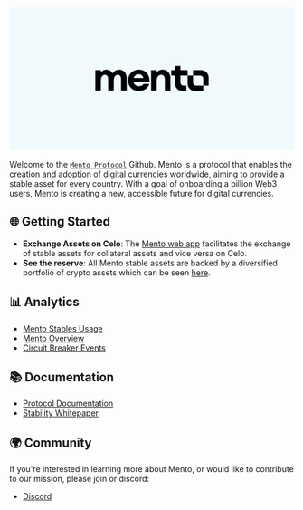 ![Mento](../img/Mento-banner.png)

Welcome to the [`Mento Protocol`](https://mento.org/) Github. Mento is a protocol that enables the creation and adoption of digital currencies worldwide, aiming to provide a stable asset for every country. With a goal of onboarding a billion Web3 users, Mento is creating a new, accessible future for digital currencies.

## 🌐 Getting Started

- **Exchange Assets on Celo**: The [Mento web app](https://app.mento.org/) facilitates the exchange of stable assets for collateral assets and vice versa on Celo.
- **See the reserve**: All Mento stable assets are backed by a diversified portfolio of crypto assets which can be seen [here](https://reserve.mento.org/).

## 📊 Analytics

- [Mento Stables Usage](https://dune.com/mento-labs-eng/mento-stables-usage)
- [Mento Overview](https://dune.com/mento-labs-eng/mento-overview)
- [Circuit Breaker Events](https://dune.com/mento-labs-eng/circuit-breakers)

## 📚 Documentation

- [Protocol Documentation](https://docs.mento.org/mento/mento-protocol/readme)
- [Stability Whitepaper](https://celo.org/papers/stability)

## 🌍 Community

If you're interested in learning more about Mento, or would like to contribute to our mission, please join or discord:

- [Discord](https://discord.com/invite/Zszgng9NdF)